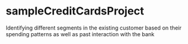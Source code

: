 # sampleCreditCardsProject
Identifying different segments in the existing customer based on their spending patterns as well as past interaction with the bank
